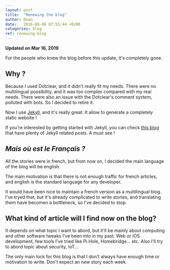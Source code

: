 ```yaml
---
layout: post
title:  "Renewing the blog"
author: Dean
date:   2016-08-06 07:55:44 +0200
categories: blog
ref: renewing-blog
---
```


**Updated on Mar 16, 2019**

For the people who knew the blog before this update, it's completely gone.

## Why ?

Because I used Dotclear, and it didn't really fit my needs. There were no multilingual possibility, and it was too complex compared with my real needs.
There were also an issue with the Dotclear's comment system, polluted with bots.
So I decided to retire it.

Now I use [Jekyll][jekyll], and it's really great. It allow to generate a completely static website !

If you're interested by getting started with Jekyll, you can check [this blog][sylvain-blog] that have plenty of Jekyll related posts. A must see !

## *Mais où est le Français ?*

All the stories were in french, but from now on, I decided the main language of the blog will be english.

The main motivation is that there is not enough traffic for french articles, and english is the standard language for any developer.

It would have been nice to maintain a french version as a multilingual blog. I've tryed that, but it's already complicated to write stories, and translating them have becomen a bottleneck, so I've decided to stop.

## What kind of article will I find now on the blog?

It depends on what topic I want to abord, but it'll be mainly about computing and other software tweaks I've been into in my past. Web or iOS development, few tools I've tried like Pi.Hole, Homebridge... etc. Also I'll try to abord topic about security, IoT...

The only main lock for this blog is that I don't always have enough time or motivation to write. Don't expect an new story each week.


[jekyll]: https://jekyllrb.com
[sylvain-blog]: https://www.sylvaindurand.org
